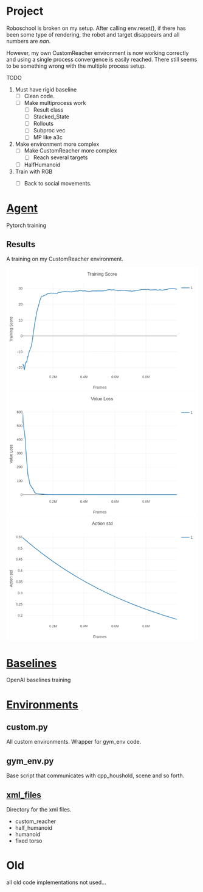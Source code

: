 Project
==========

Roboschool is broken on my setup.
After calling env.reset(), if there has been some type of rendering, the robot and target disappears and all numbers are *nan*.


However, my own CustomReacher environment is now working correctly and using a single process convergence is easily reached.
There still seems to be something wrong with the multiple process setup.

TODO
1. Must have rigid baseline
	* [ ] Clean code.
	* [ ] Make multiprocess work
		* [ ] Result class
		* [ ] Stacked_State
		* [ ] Rollouts
		* [ ] Subproc vec
		* [ ] MP like a3c

2. Make environment more complex
	* [ ] Make CustomReacher more complex
		* [ ] Reach several targets
	* [ ] HalfHumanoid

3. Train with RGB
	* [ ] Back to social movements.


# [Agent](Agent/)
Pytorch training

## Results
A training on my CustomReacher environment.

![Training rewards](Agent/Result/Dec9/training_score.png)
![Value loss](Agent/Result/Dec9/value_loss.png)
![Action std](Agent/Result/Dec9/action_std.png)


# [Baselines](Baselines/)
OpenAI baselines training

# [Environments](environments/)

##  custom.py

All custom environments. Wrapper for gym_env code.

##  gym_env.py

Base script that communicates with cpp_houshold, scene and so forth.

## [xml_files](environments/xml_files)
Directory for the xml files.

* custom_reacher
* half_humanoid
* humanoid
* fixed torso



# Old
all old code implementations not used...
